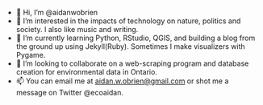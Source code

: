 - 👋 Hi, I’m @aidanwobrien
- 👀 I’m interested in the impacts of technology on nature, politics and society. I also like music and writing.
- 🌱 I’m currently learning Python, RStudio, QGIS, and building a blog from the ground up using Jekyll(Ruby). Sometimes I make visualizers with Pygame.
- 💞️ I’m looking to collaborate on a web-scraping program and database creation for environmental data in Ontario.
- 📫 You can email me at aidan.w.obrien@gmail.com or shot me a message on Twitter @ecoaidan.

<!---
aidanwobrien/aidanwobrien is a ✨ special ✨ repository because its `README.md` (this file) appears on your GitHub profile.
You can click the Preview link to take a look at your changes.
--->

